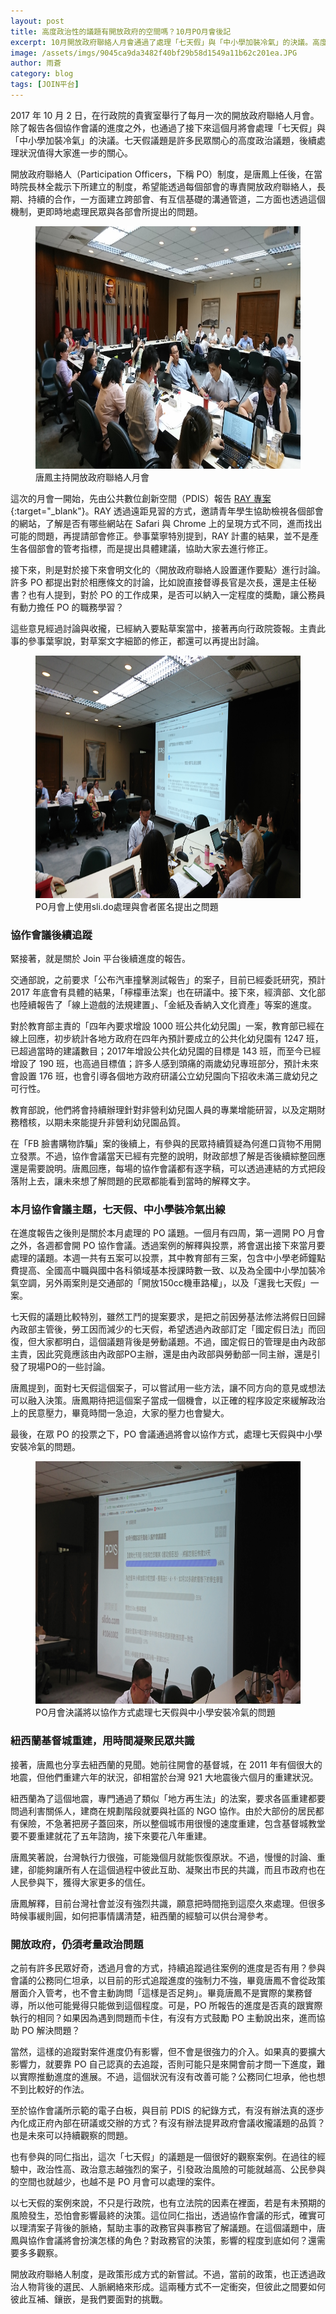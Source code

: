 ```yaml
---
layout: post
title: 高度政治性的議題有開放政府的空間嗎？10月PO月會後記
excerpt: 10月開放政府聯絡人月會通過了處理「七天假」與「中小學加裝冷氣」的決議。高度政治性的議題是否有開放政府的空間，值得大家繼續觀察。
image: /assets/imgs/9045ca9da3482f40bf29b58d1549a11b62c201ea.JPG
author: 雨蒼
category: blog
tags: [JOIN平台]
---
```


2017 年 10 月 2 日，在行政院的貴賓室舉行了每月一次的開放政府聯絡人月會。除了報告各個協作會議的進度之外，也通過了接下來這個月將會處理「七天假」與「中小學加裝冷氣」的決議。七天假議題是許多民眾關心的高度政治議題，後續處理狀況值得大家進一步的關心。

開放政府聯絡人（Participation Officers，下稱 PO）制度，是唐鳳上任後，在當時院長林全裁示下所建立的制度，希望能透過每個部會的專責開放政府聯絡人，長期、持續的合作，一方面建立跨部會、有互信基礎的溝通管道，二方面也透過這個機制，更即時地處理民眾與各部會所提出的問題。

<figure>
  <img src="/assets/imgs/9045ca9da3482f40bf29b58d1549a11b62c201ea.JPG" width="690" height="388" alt="唐鳳主持開放政府聯絡人月會">
  <figcaption>唐鳳主持開放政府聯絡人月會</figcaption>
</figure>

這次的月會一開始，先由公共數位創新空間（PDIS）報告 [RAY 專案](https://ray.pdis.nat.gov.tw/){:target="_blank"}。RAY 透過遠距見習的方式，邀請青年學生協助檢視各個部會的網站，了解是否有哪些網站在 Safari 與 Chrome 上的呈現方式不同，進而找出可能的問題，再提請部會修正。參事葉寧特別提到，RAY 計畫的結果，並不是產生各個部會的管考指標，而是提出具體建議，協助大家去進行修正。

接下來，則是對於接下來會明文化的〈開放政府聯絡人設置運作要點〉進行討論。許多 PO 都提出對於相應條文的討論，比如說直接督導長官是次長，還是主任秘書？也有人提到，對於 PO 的工作成果，是否可以納入一定程度的獎勵，讓公務員有動力擔任 PO 的職務學習？

這些意見經過討論與收攏，已經納入要點草案當中，接著再向行政院簽報。主責此事的參事葉寧說，對草案文字細節的修正，都還可以再提出討論。

<figure>
  <img src="/assets/imgs/33c081076a7248aff0f09f85b1b4c20cbc1f7d3e.JPG" width="690" height="388" alt="PO月會上使用sli.do處理與會者匿名提出之問題">
  <figcaption>PO月會上使用sli.do處理與會者匿名提出之問題</figcaption>
</figure>

### 協作會議後續追蹤

緊接著，就是關於 Join 平台後續進度的報告。

交通部說，之前要求「公布汽車撞擊測試報告」的案子，目前已經委託研究，預計 2017 年底會有具體的結果，「檸檬車法案」也在研議中。接下來，經濟部、文化部也陸續報告了「線上遊戲的法規建置」、「金紙及香納入文化資產」等案的進度。

對於教育部主責的「四年內要求增設 1000 班公共化幼兒園」一案，教育部已經在線上回應，初步統計各地方政府在四年內預計要成立的公共化幼兒園有 1247 班，已超過當時的建議數目；2017年增設公共化幼兒園的目標是 143 班，而至今已經增設了 190 班，也高過目標值；許多人感到頭痛的兩歲幼兒專班部分，預計未來會設置 176 班，也會引導各個地方政府研議公立幼兒園向下招收未滿三歲幼兒之可行性。

教育部說，他們將會持續辦理針對非營利幼兒園人員的專業增能研習，以及定期財務稽核，以期未來能提升非營利幼兒園品質。

在「FB 臉書購物詐騙」案的後續上，有參與的民眾持續質疑為何進口貨物不用開立發票。不過，協作會議當天已經有完整的說明，財政部想了解是否後續綜整回應還是需要說明。唐鳳回應，每場的協作會議都有逐字稿，可以透過連結的方式把段落附上去，讓未來想了解問題的民眾都能看到當時的解釋文字。

### 本月協作會議主題，七天假、中小學裝冷氣出線

在進度報告之後則是關於本月處理的 PO 議題。一個月有四周，第一週開 PO 月會之外，各週都會開 PO 協作會議。透過案例的解釋與投票，將會選出接下來當月要處理的議題。本週一共有五案可以投票，其中教育部有三案，包含中小學老師鐘點費提高、全國高中職與國中各科領域基本授課時數一致、以及為全國中小學加裝冷氣空調，另外兩案則是交通部的「開放150cc機車路權」，以及「還我七天假」一案。

七天假的議題比較特別，雖然工鬥的提案要求，是把之前因勞基法修法將假日回歸內政部主管後，勞工因而減少的七天假，希望透過內政部訂定「國定假日法」而回復，但大家都明白，這個議題背後是勞動議題。不過，國定假日的管理是由內政部主責，因此究竟應該由內政部PO主辦，還是由內政部與勞動部一同主辦，還是引發了現場PO的一些討論。

唐鳳提到，面對七天假這個案子，可以嘗試用一些方法，讓不同方向的意見或想法可以融入決策。唐鳳期待把這個案子當成一個機會，以正確的程序設定來緩解政治上的民意壓力，畢竟時間一急迫，大家的壓力也會變大。

最後，在眾 PO 的投票之下，PO 會議通過將會以協作方式，處理七天假與中小學安裝冷氣的問題。

<figure>
  <img src="/assets/imgs/25e5550d03cbde0ac4a3776326cac8d6fb269e6d.JPG" width="690" height="388" alt="PO月會決議將以協作方式處理七天假與中小學安裝冷氣的問題">
  <figcaption>PO月會決議將以協作方式處理七天假與中小學安裝冷氣的問題</figcaption>
</figure>

### 紐西蘭基督城重建，用時間凝聚民眾共識

接著，唐鳳也分享去紐西蘭的見聞。她前往開會的基督城，在 2011 年有個很大的地震，但他們重建六年的狀況，卻相當於台灣 921 大地震後六個月的重建狀況。

紐西蘭為了這個地震，專門通過了類似「地方再生法」的法案，要求各區重建都要問過利害關係人，建商在規劃階段就要與社區的 NGO 協作。由於大部份的居民都有保險，不急著把房子蓋回來，所以整個城市用很慢的速度重建，包含基督城教堂要不要重建就花了五年諮詢，接下來要花八年重建。

唐鳳笑著說，台灣執行力很強，可能幾個月就能恢復原狀。不過，慢慢的討論、重建，卻能夠讓所有人在這個過程中彼此互助、凝聚出市民的共識，而且市政府也在人民參與下，獲得大家更多的信任。

唐鳳解釋，目前台灣社會並沒有強烈共識，願意把時間拖到這麼久來處理。但很多時候事緩則圓，如何把事情講清楚，紐西蘭的經驗可以供台灣參考。

### 開放政府，仍須考量政治問題

之前有許多民眾好奇，透過月會的方式，持續追蹤過往案例的進度是否有用？參與會議的公務同仁坦承，以目前的形式追蹤進度的強制力不強，畢竟唐鳳不會從政策層面介入管考，也不會主動詢問「這樣是否足夠」。畢竟唐鳳不是實際的業務督導，所以他可能覺得只能做到這個程度。可是，PO 所報告的進度是否真的跟實際執行的相同？如果因為遇到問題而卡住，有沒有方式鼓勵 PO 主動說出來，進而協助 PO 解決問題？

當然，這樣的追蹤對案件進度仍有影響，但不會是很強力的介入。如果真的要擴大影響力，就要靠 PO 自己認真的去追蹤，否則可能只是來開會前才問一下進度，難以實際推動進度的進展。不過，這個狀況有沒有改善可能？公務同仁坦承，他也想不到比較好的作法。

至於協作會議所示範的電子白板，與目前 PDIS 的紀錄方式，有沒有辦法真的逐步內化成正府內部在研議或交辦的方式？有沒有辦法提昇政府會議收攏議題的品質？也是未來可以持續觀察的問題。

也有參與的同仁指出，這次「七天假」的議題是一個很好的觀察案例。在過往的經驗中，政治性高、政治意志越強烈的案子，引發政治風險的可能就越高、公民參與的空間也就越少，也越不是 PO 月會可以處理的案件。

以七天假的案例來說，不只是行政院，也有立法院的因素在裡面，若是有未預期的風險發生，恐怕會影響最終的決策。這位同仁指出，透過協作會議的形式，確實可以理清案子背後的脈絡，幫助主事的政務官與事務官了解議題。在這個議題中，唐鳳與協作會議將會扮演怎樣的角色？對政務官的決策，影響的程度到底如何？還需要多多觀察。

開放政府聯絡人制度，是政策形成方式的新嘗試。不過，當前的政策，也正透過政治人物背後的選民、人脈網絡來形成。這兩種方式不一定衝突，但彼此之間要如何彼此互補、鑲嵌，是我們要面對的挑戰。

